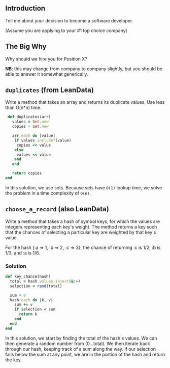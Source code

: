## Introduction

Tell me about your decision to become a software developer.

(Assume you are applying to your #1 top choice company)

## The Big Why

Why should we hire you for Position X?

**NB**: this may change from company to company slightly, but you should be able to answer it somewhat generically.

## `duplicates` (from LeanData)

Write a method that takes an array and returns its duplicate values. Use less than O(n*n) time.

```ruby
 def duplicates(arr)
   values = Set.new
   copies = Set.new

   arr.each do |value|
    if values.include?(value)
     copies << value
    else
     values << value
    end
   end

   return copies
end
```

In this solution, we use sets. Because sets have `O(1)` lookup time, we solve the problem in a time complexity of `O(n)`.

## `choose_a_record` (also LeanData)

Write a method that takes a hash of symbol keys, for which the values are integers representing each key's weight. The method returns a key such that the chances of selecting a particular key are weighted by that key's value.

For the hash {:a => 1, :b => 2, :c => 3}, the chance of returning :c is 1/2, :b is 1/3, and :a is 1/6.

### Solution

```ruby
def key_chance(hash)
  total = hash.values.inject(&:+)
  selection = rand(total)

  sum = 0
  hash.each do |k, v|
    sum += v
    if selection < sum
      return k
    end
  end
end
```

In this solution, we start by finding the total of the hash's values. We can then generate a random number from (0...total). We then iterate back through our hash, keeping track of a sum along the way. If our selection falls below the sum at any point, we are in the portion of the hash and return the key.
